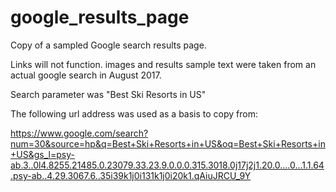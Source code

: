 # google_results_page
Copy of a sampled Google search results page.

Links will not function.  images and results sample text were taken from an actual google search in August 2017.

Search parameter was "Best Ski Resorts in US"

The following url address was used as a basis to copy from:  

https://www.google.com/search?num=30&source=hp&q=Best+Ski+Resorts+in+US&oq=Best+Ski+Resorts+in+US&gs_l=psy-ab.3..0l4.8255.21485.0.23079.33.23.9.0.0.0.315.3018.0j17j2j1.20.0....0...1.1.64.psy-ab..4.29.3067.6..35i39k1j0i131k1j0i20k1.qAiuJRCU_9Y


